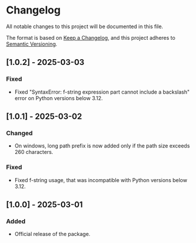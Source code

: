 # Changelog

All notable changes to this project will be documented in this file.

The format is based on [Keep a Changelog](https://keepachangelog.com/en/1.1.0/),
and this project adheres to [Semantic Versioning](https://semver.org/spec/v2.0.0.html).


## [1.0.2] - 2025-03-03

### Fixed
- Fixed "SyntaxError: f-string expression part cannot include a backslash" error on Python versions below 3.12.


## [1.0.1] - 2025-03-02

### Changed
- On windows, long path prefix is now added only if the path size exceeds 260 characters.

### Fixed
- Fixed f-string usage, that was incompatible with Python versions below 3.12.


## [1.0.0] - 2025-03-01

### Added
- Official release of the package.
